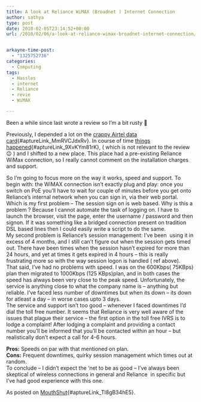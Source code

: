 ```yaml
---
title: A look at Reliance WiMAX (Broadnet ) Internet Connection
author: sathya
type: post
date: 2010-02-05T23:14:52+00:00
url: /2010/02/06/a-look-at-reliance-wimax-broadnet-internet-connection/


arkayne-time-post:
  - "1325752736"
categories:
  - Computing
tags:
  - Hassles
  - internet
  - Reliance
  - revie
  - WiMAX

---
```

Been a while since last wrote a review so I&#8217;m a bit rusty 🙂

Previously, I depended a lot on the [crappy Airtel data card][1]{#aptureLink_MmRVCJdxRv}. In course of time [things happened][2]{#aptureLink_9XvKYm81rK}, ( which is not relevant to the review 😉 ) and I shifted to a new place. This place had a pre-existing Reliance WiMax connection, so I really cannot comment on the installation charges and support.

<!--more-->

So I&#8217;m going to focus more on the way it works, speed and support. To begin with: the WiMAX connection isn&#8217;t exactly plug and play: once you switch on PoE you&#8217;ll have to wait for couple of minutes before you get onto Reliance&#8217;s internal network when you can sign in, via their web portal. Which is my first problem &#8211; The session sign on is web based. Why is this a problem ? Because I cannot automate the task of logging on. I have to launch the browser, visit the page, enter the username / password and then signon. If it was something like a bridged connection present on tradition DSL based lines then I could easily write a script to do the same.  
My second problem is Reliance&#8217;s session management: I&#8217;ve been  using it in excess of 4 months, and I still can&#8217;t figure out when the session gets timed out. There have been times when the session hasn&#8217;t expired for more than 24 hours, and yet at times it gets expired in 4 hours &#8211; this is really frustrating more so with the way session logon is handled ( ref above).  
That said, I&#8217;ve had no problems with speed. I was on the 600Kbps( 75KBps) plan then migrated to 1000Kbps (125 KBps)plan, and in both cases the speed has always been very close to the peak speed. Unfortunately, the service is anything close to what the company name is &#8211; anything but reliable. I&#8217;ve faced less number of downtimes but when its down &#8211; its down for atleast a day &#8211; in worse cases upto 3 days.  
The service and support isn&#8217;t too good &#8211; whenever I faced downtimes I&#8217;d dial the toll free number. It seems that Reliance is very well aware of the issues that plague their service &#8211; the first option in the toll free IVRS is to lodge a complaint! After lodging a complaint and providing a contact number you&#8217;ll be informed that you&#8217;ll be contacted within an hour &#8211; but realistically don&#8217;t expect a call for 4-6 hours.

**Pros:** Speeds on par with that mentioned on plan.  
**Cons:** Frequent downtimes, quirky session management which times out at random.  
To conclude &#8211; I didn&#8217;t expect the &#8216;net to be as good &#8211; I&#8217;ve always been skeptical of wireless connections in general and Reliance  in specific but I&#8217;ve had good experience with this one.

As posted on [MouthShut][3]{#aptureLink_Tl8gB34hE5}.

 [1]: http://www.mouthshut.com/review/Airtel_Data_Card-137337-1.html
 [2]: ../2008/09/21/onsite-opportunity-beckons/
 [3]: http://www.mouthshut.com/review/Reliance_Wi-Max-185804-1.html

